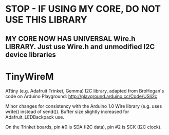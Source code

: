 # STOP - IF USING MY CORE, DO NOT USE THIS LIBRARY #
## MY CORE NOW HAS UNIVERSAL Wire.h LIBRARY. Just use Wire.h and unmodified I2C device libraries ##

TinyWireM
=========

ATtiny (e.g. Adafruit Trinket, Gemma) I2C library, adapted from BroHogan's code on Arduino Playground: http://playground.arduino.cc/Code/USIi2c

Minor changes for consistency with the Arduino 1.0 Wire library (e.g. uses write() instead of send()). Buffer size slightly increased for Adafruit_LEDBackpack use.

On the Trinket boards, pin #0 is SDA (I2C data), pin #2 is SCK (I2C clock).
